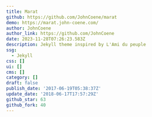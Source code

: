 ```yaml
---
title: Marat
github: https://github.com/JohnCoene/marat
demo: https://marat.john-coene.com/
author: JohnCoene
author_link: https://github.com/JohnCoene
date: 2023-11-28T07:26:23.583Z
description: Jekyll theme inspired by L'Ami du peuple
ssg:
  - Jekyll
css: []
ui: []
cms: []
category: []
draft: false
publish_date: '2017-06-19T05:38:37Z'
update_date: '2018-06-17T17:57:29Z'
github_star: 63
github_fork: 40
---
```

